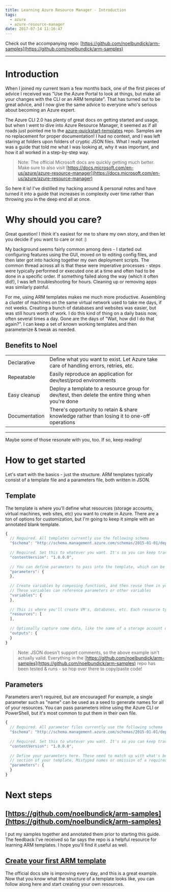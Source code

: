 ```yaml
---
title: Learning Azure Resource Manager - Introduction
tags:
  - azure
  - azure-resource-manager
date: 2017-07-14 11:16:47
---
```



Check out the accompanying repo: [https://github.com/noelbundick/arm-samples](https://github.com/noelbundick/arm-samples)
***

# Introduction

When I joined my current team a few months back, one of the first pieces of advice I received was "Use the Azure Portal to look at things, but make all your changes with the CLI or an ARM template". That has turned out to be great advice, and I now give the same advice to everyone who's serious about becoming an Azure expert. 

The Azure CLI 2.0 has plenty of great docs on getting started and usage, but when I went to dive into Azure Resource Manager, it seemed as if all roads just pointed me to the [azure-quickstart-templates](https://github.com/Azure/azure-quickstart-templates) repo. Samples are no replacement for proper documentation! I had no context, and I was left staring at folders upon folders of cryptic JSON files. What I really wanted was a guide that told me what I was looking at, why it was important, and how it all worked in a step-by-step way.

> Note: The official Microsoft docs are quickly getting much better. Make sure to also visit [https://docs.microsoft.com/en-us/azure/azure-resource-manager](https://docs.microsoft.com/en-us/azure/azure-resource-manager)

So here it is! I've distilled my hacking around & personal notes and have turned it into a guide that increases in complexity over time rather than throwing you in the deep end all at once.

# Why should you care?

Great question! I think it's easiest for me to share my own story, and then let you decide if you want to care or not :)

My background seems fairly common among devs - I started out configuring features using the GUI, moved on to editing config files, and then later got into hacking together my own deployment scripts. The common thread across all is that these were imperative processes - steps were typically performed or executed one at a time and often had to be done in a specific order. If something failed along the way (which it often did!), I was left troubleshooting for hours. Cleaning up or removing apps was similarly painful.

For me, using ARM templates makes me much more productive. Assembling a cluster of machines on the same virtual network used to take me days, if not weeks. Creating a bunch of databases and websites was easier, but was still hours worth of work. I do this kind of thing on a daily basis now, often several times a day. Gone are the days of "Wait, how did I do that again?". I can keep a set of known working templates and then parameterize & tweak as needed.

## Benefits to Noel

| | |
|---|---|
|Declarative|Define what you want to exist. Let Azure take care of handling errors, retries, etc.|
|Repeatable|Easily reproduce an application for dev/test/prod environments|
|Easy cleanup|Deploy a template to a resource group for dev/test, then delete the entire thing when you're done|
|Documentation|There's opportunity to retain & share knowledge rather than losing it to one-off operations|

* * *

Maybe some of those resonate with you, too. If so, keep reading!

# How to get started

Let's start with the basics - just the structure. ARM templates typically consist of a template file and a parameters file, both written in JSON. 

## Template

The template is where you'll define what resources (storage accounts, virtual machines, web sites, etc) you want to create in Azure. There are a ton of options for customization, but I'm going to keep it simple with an annotated blank template.

```javascript
{
  // Required. All templates currently use the following schema
  "$schema": "http://schema.management.azure.com/schemas/2015-01-01/deploymentTemplate.json#",
 
  // Required. Set this to whatever you want. It's so you can keep track of your template's version
  "contentVersion": "1.0.0.0",
 
  // You can define parameters to pass into the template, which can be referenced later. Ex: the name of a storage acccount
  "parameters": {
  },
 
  // Create variables by composing functions, and then reuse them in your template
  // These variables can reference parameters or other variables
  "variables": {
  },
 
  // This is where you'll create VM's, databases, etc. Each resource type will use a different set of properties
  "resources": [
  ],
 
  // Optionally capture some data, like the name of a storage account or an SSH connection string
  "outputs": {
  }
}
```

> Note: JSON doesn't support comments, so the above example isn't actually valid. Everything in the [https://github.com/noelbundick/arm-samples](https://github.com/noelbundick/arm-samples) repo has been tested & runs - so hop over there to copy/paste code!

## Parameters

Parameters aren't required, but are encouraged! For example, a single parameter such as "name" can be used as a seed to generate names for all of your resources. You can pass parameters inline using the Azure CLI or PowerShell, but it's most common to put them in their own file.

```javascript
{
  // Required. All parameter files currently use the following schema
  "$schema": "http://schema.management.azure.com/schemas/2015-01-01/deploymentParameters.json#",
 
  // Required. Set this to whatever you want. It's so you can keep track of your parameter file version
  "contentVersion": "1.0.0.0",
 
  // Define your parameters here. These need to match up with what's been defined in the parameters
  // section of your template. Mistyped names or omission of a required parameter will result in an error!
  "parameters": {
  }
}
```

# Next steps

## [https://github.com/noelbundick/arm-samples](https://github.com/noelbundick/arm-samples)

I put my samples together and annotated them prior to starting this guide. The feedback I've received so far says the repo is a helpful resource for learning ARM templates. I hope you'll find it useful as well.

## [Create your first ARM template](https://docs.microsoft.com/en-us/azure/azure-resource-manager/resource-manager-create-first-template)

The official docs site is improving every day, and this is a great example. Now that you know what the structure of a template looks like, you can follow along here and start creating your own resources.